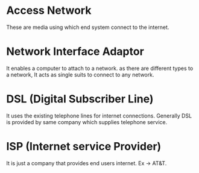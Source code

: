 # Access Network

These are media using which end system connect to the internet.

# Network Interface Adaptor

It enables a computer to attach to a network. as there are different types to a network, It acts as single suits to connect to any network.

# DSL (Digital Subscriber Line)

It uses the existing telephone lines for internet connections. Generally DSL is provided by same company which supplies telephone service.

# ISP (Internet service Provider)

It is just a company that provides end users internet. Ex -> AT&T.
